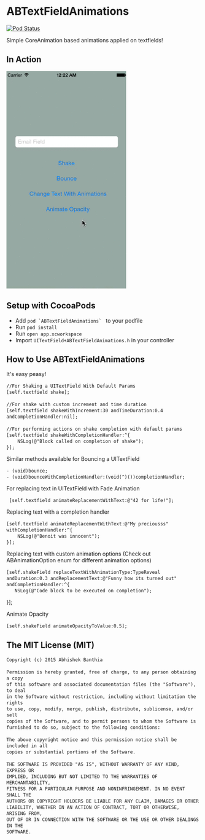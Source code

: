 # ABTextFieldAnimations

[![Pod Status](https://cocoapod-badges.herokuapp.com/v/ABTextFieldAnimations/badge.png)](https://cocoapods.org/?q=ABTextFieldAnimations)

Simple CoreAnimation based animations applied on textfields!

## In Action

![Sample Animations](https://github.com/Abhishaker17/ABTextFieldAnimations/blob/master/Animations.gif)

## Setup with CocoaPods

- Add ``pod `ABTextFieldAnimations` `` to your podfile
- Run ``pod install``
- Run ``open app.xcworkspace``
- Import ``UITextField+ABTextFieldAnimations.h`` in your controller

## How to Use ABTextFieldAnimations

It's easy peasy!

	//For Shaking a UITextField With Default Params
	[self.textfield shake];
    
	//For shake with custom increment and time duration
    [self.textfield shakeWithIncrement:30 andTimeDuration:0.4 andCompletionHandler:nil];
    
	//For performing actions on shake completion with default params
	[self.textfield shakeWithCompletionHandler:^{
    	NSLog(@"Block called on completion of shake");
    }];
    
Similar methods available for Bouncing a UITextField

	- (void)bounce;
	- (void)bounceWithCompletionHandler:(void(^)())completionHandler;
    
For replacing text in UITextField with Fade Animation

	 [self.textfield animateReplacementWithText:@"42 for life!"];
     
Replacing text with a completion handler

	[self.textfield animateReplacementWithText:@"My preciousss" 	 withCompletionHandler:^{
        NSLog(@"Benoit was innocent");
    }];

Replacing text with custom animation options (Check out ABAnimationOption enum for different animation options)

	[self.shakeField replaceTextWithAnimationType:TypeReveal andDuration:0.3 andReplacementText:@"Funny how its turned out" andCompletionHandler:^{
       NSLog(@"Code block to be executed on completion");
   }];
   
Animate Opacity

	[self.shakeField animateOpacityToValue:0.5];


## The MIT License (MIT)

	Copyright (c) 2015 Abhishek Banthia

	Permission is hereby granted, free of charge, to any person obtaining a copy
	of this software and associated documentation files (the "Software"), to deal
	in the Software without restriction, including without limitation the rights
	to use, copy, modify, merge, publish, distribute, sublicense, and/or sell
	copies of the Software, and to permit persons to whom the Software is
	furnished to do so, subject to the following conditions:

	The above copyright notice and this permission notice shall be included in all
	copies or substantial portions of the Software.

	THE SOFTWARE IS PROVIDED "AS IS", WITHOUT WARRANTY OF ANY KIND, EXPRESS OR
	IMPLIED, INCLUDING BUT NOT LIMITED TO THE WARRANTIES OF MERCHANTABILITY,
	FITNESS FOR A PARTICULAR PURPOSE AND NONINFRINGEMENT. IN NO EVENT SHALL THE
	AUTHORS OR COPYRIGHT HOLDERS BE LIABLE FOR ANY CLAIM, DAMAGES OR OTHER
	LIABILITY, WHETHER IN AN ACTION OF CONTRACT, TORT OR OTHERWISE, ARISING FROM,
	OUT OF OR IN CONNECTION WITH THE SOFTWARE OR THE USE OR OTHER DEALINGS IN THE
	SOFTWARE.
